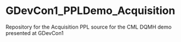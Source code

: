 # GDevCon1_PPLDemo_Acquisition
Repository for the Acquisition PPL source for the CML DQMH demo presented at GDevCon1
